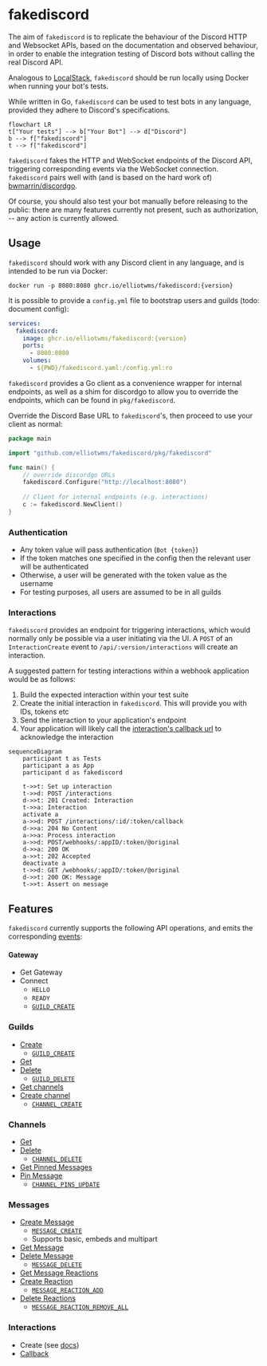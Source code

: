 # fakediscord

The aim of `fakediscord` is to replicate the behaviour of the Discord HTTP and Websocket APIs, based on the documentation and observed behaviour, in order to enable the integration testing of Discord bots without calling the real Discord API. 

Analogous to [LocalStack](https://github.com/localstack/localstack), `fakediscord` should be run locally using Docker when running your bot's tests.

While written in Go, `fakediscord` can be used to test bots in any language, provided they adhere to Discord's specifications.

```mermaid
flowchart LR
t["Your tests"] --> b["Your Bot"] --> d["Discord"]
b --> f["fakediscord"]
t --> f["fakediscord"]
```


`fakediscord` fakes the HTTP and WebSocket endpoints of the Discord API, triggering corresponding events via the WebSocket connection. `fakediscord` pairs well with (and is based on the hard work of) [bwmarrin/discordgo](https://github.com/bwmarrin/discordgo). 

Of course, you should also test your bot manually before releasing to the public: there are many features currently not present, such as authorization, -- any action is currently allowed.

## Usage

`fakediscord` should work with any Discord client in any language, and is intended to be run via Docker:

```shell
docker run -p 8080:8080 ghcr.io/elliotwms/fakediscord:{version}
```

It is possible to provide a `config.yml` file to bootstrap users and guilds (todo: document config): 

```yaml
services:
  fakediscord:
    image: ghcr.io/elliotwms/fakediscord:{version}
    ports:
      - 8080:8080
    volumes:
      - ${PWD}/fakediscord.yaml:/config.yml:ro
```

`fakediscord` provides a Go client as a convenience wrapper for internal endpoints, as well as a shim for discordgo to allow you to override the endpoints, which can be found in `pkg/fakediscord`.

Override the Discord Base URL to `fakediscord`'s, then proceed to use your client as normal:

```go
package main

import "github.com/elliotwms/fakediscord/pkg/fakediscord"

func main() { 
	// override discordgo URLs
	fakediscord.Configure("http://localhost:8080") 
	
	// Client for internal endpoints (e.g. interactions)
	c := fakediscord.NewClient()
}
```

### Authentication

* Any token value will pass authentication (`Bot {token}`)
* If the token matches one specified in the config then the relevant user will be authenticated
* Otherwise, a user will be generated with the token value as the username
* For testing purposes, all users are assumed to be in all guilds

### Interactions

`fakediscord` provides an endpoint for triggering interactions, which would normally only be possible via a user initiating via the UI. A `POST` of an `InteractionCreate` event to `/api/:version/interactions` will create an interaction.

A suggested pattern for testing interactions within a webhook application would be as follows: 

1. Build the expected interaction within your test suite
2. Create the initial interaction in `fakediscord`. This will provide you with IDs, tokens etc
3. Send the interaction to your application's endpoint
4. Your application will likely call the [interaction's callback url](https://discord.com/developers/docs/interactions/receiving-and-responding#interaction-callback) to acknowledge the interaction

```mermaid
sequenceDiagram
    participant t as Tests
    participant a as App
    participant d as fakediscord
    
    t->>t: Set up interaction
    t->>d: POST /interactions
    d->>t: 201 Created: Interaction
    t->>a: Interaction
    activate a
    a->>d: POST /interactions/:id/:token/callback
    d->>a: 204 No Content
    a->>a: Process interaction
    a->>d: POST/webhooks/:appID/:token/@original
    d->>a: 200 OK
    a->>t: 202 Accepted
    deactivate a
    t->>d: GET /webhooks/:appID/:token/@original
    d->>t: 200 OK: Message
    t->>t: Assert on message
```

## Features

`fakediscord` currently supports the following API operations, and emits the corresponding [events](https://discord.com/developers/docs/topics/gateway-events):

#### Gateway

* Get Gateway
* Connect
  * `HELLO`
  * `READY`
  * [`GUILD_CREATE`](https://discord.com/developers/docs/events/gateway-events#guild-create)

### Guilds

* [Create](https://discord.com/developers/docs/resources/guild#create-guild)
  * [`GUILD_CREATE`](https://discord.com/developers/docs/events/gateway-events#guild-create)
* [Get](https://discord.com/developers/docs/resources/guild#get-guild)
* [Delete](https://discord.com/developers/docs/resources/guild#delete-guild)
  * [`GUILD_DELETE`](https://discord.com/developers/docs/events/gateway-events#guild-delete)
* [Get channels](https://discord.com/developers/docs/resources/guild#get-guild-channels)
* [Create channel](https://discord.com/developers/docs/resources/guild#create-guild-channel)
  * [`CHANNEL_CREATE`](https://discord.com/developers/docs/events/gateway-events#channel-create)

### Channels

* [Get](https://discord.com/developers/docs/resources/channel#get-channel)
* [Delete](https://discord.com/developers/docs/resources/channel#deleteclose-channel)
  * [`CHANNEL_DELETE`](https://discord.com/developers/docs/events/gateway-events#channel-delete)
* [Get Pinned Messages](https://discord.com/developers/docs/resources/channel#get-pinned-messages)
* [Pin Message](https://discord.com/developers/docs/resources/channel#pin-message)
  * [`CHANNEL_PINS_UPDATE`](https://discord.com/developers/docs/events/gateway-events#channel-pins-update)

### Messages

* [Create Message](https://discord.com/developers/docs/resources/message#create-message)
  * [`MESSAGE_CREATE`](https://discord.com/developers/docs/events/gateway-events#message-create)
  * Supports basic, embeds and multipart 
* [Get Message](https://discord.com/developers/docs/resources/message#get-channel-message)
* [Delete Message](https://discord.com/developers/docs/resources/message#delete-message)
  * [`MESSAGE_DELETE`](https://discord.com/developers/docs/resources/message#delete-message)
* [Get Message Reactions](https://discord.com/developers/docs/resources/message#get-reactions)
* [Create Reaction](https://discord.com/developers/docs/resources/message#create-reaction)
  * [`MESSAGE_REACTION_ADD`](https://discord.com/developers/docs/events/gateway-events#message-reaction-add)
* [Delete Reactions](https://discord.com/developers/docs/resources/message#delete-all-reactions)
  * [`MESSAGE_REACTION_REMOVE_ALL`](https://discord.com/developers/docs/events/gateway-events#message-reaction-remove-all)

### Interactions

* Create (see [docs](#interactions))
* [Callback](https://discord.com/developers/docs/interactions/receiving-and-responding#interaction-callback)
